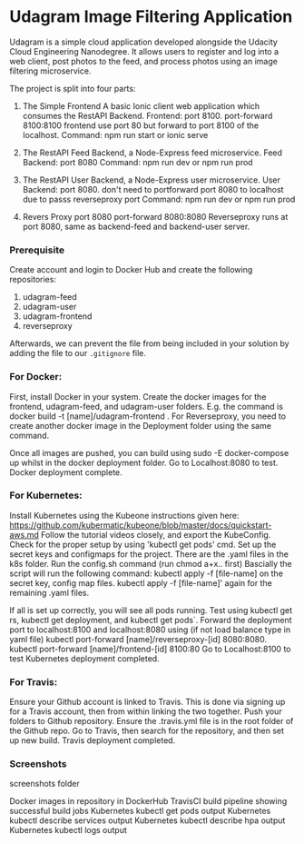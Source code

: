 # Udagram Image Filtering Application

Udagram is a simple cloud application developed alongside the Udacity Cloud Engineering Nanodegree. It allows users to register and log into a web client, post photos to the feed, and process photos using an image filtering microservice.

The project is split into four parts:

1. The Simple Frontend A basic Ionic client web application which consumes the RestAPI Backend.
   Frontend: port 8100.
   port-forward 8100:8100
   frontend use port 80 but forward to port 8100 of the localhost.
   Command: npm run start or ionic serve

2. The RestAPI Feed Backend, a Node-Express feed microservice.
   Feed Backend: port 8080
   Command: npm run dev or npm run prod

3. The RestAPI User Backend, a Node-Express user microservice.
   User Backend: port 8080.
   don't need to portforward port 8080 to localhost due to passs reverseproxy port
   Command: npm run dev or npm run prod

4. Revers Proxy port 8080
   port-forward 8080:8080
   Reverseproxy runs at port 8080, same as backend-feed and backend-user server.

### Prerequisite

Create account and login to Docker Hub and create the following repositories:
1. udagram-feed
2. udagram-user
3. udagram-frontend
4. reverseproxy

Afterwards, we can prevent the file from being included in your solution by adding the file to our `.gitignore` file.

### For Docker:
First, install Docker in your system.
Create the docker images for the frontend, udagram-feed, and udagram-user folders.
E.g. the command is docker build -t [name]/udagram-frontend .
For Reverseproxy, you need to create another docker image in the Deployment folder using the same command.

Once all images are pushed, you can build using sudo -E docker-compose up whilst in the docker deployment folder.
Go to Localhost:8080 to test.
Docker deployment complete.

### For Kubernetes:
Install Kubernetes using the Kubeone instructions given here: https://github.com/kubermatic/kubeone/blob/master/docs/quickstart-aws.md
Follow the tutorial videos closely, and export the KubeConfig.
Check for the proper setup by using 'kubectl get pods' cmd.
Set up the secret keys and configmaps for the project. There are the .yaml files in the k8s folder.
Run the config.sh command (run chmod a+x.. first)
Bascially the script will run the following command:
kubectl apply -f [file-name] on the secret key, config map files.
kubectl apply -f [file-name]' again for the remaining .yaml files.

If all is set up correctly, you will see all pods running. Test using kubectl get rs, kubectl get deployment, and kubectl get pods`.
Forward the deployment port to localhost:8100 and localhost:8080 using (if not load balance type in yaml file)
kubectl port-forward [name]/reverseproxy-[id] 8080:8080.
kubectl port-forward [name]/frontend-[id] 8100:80
Go to Localhost:8100 to test
Kubernetes deployment completed.

### For Travis:
Ensure your Github account is linked to Travis. This is done via signing up for a Travis account, then from within linking the two together.
Push your folders to Github repository.
Ensure the .travis.yml file is in the root folder of the Github repo.
Go to Travis, then search for the repository, and then set up new build.
Travis deployment completed.

### Screenshots
screenshots folder

Docker images in repository in DockerHub
TravisCI build pipeline showing successful build jobs
Kubernetes kubectl get pods output
Kubernetes kubectl describe services output
Kubernetes kubectl describe hpa output
Kubernetes kubectl logs <pod name> output
